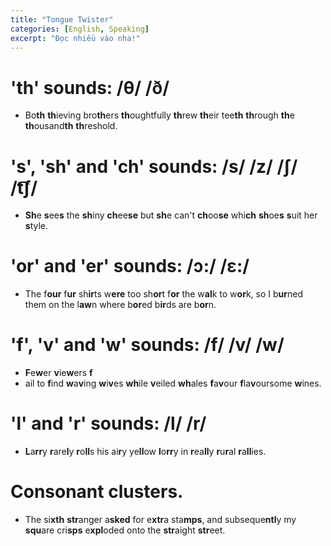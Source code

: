 ```yaml
---
title: "Tongue Twister"
categories: [English, Speaking]
excerpt: "Đọc nhiều vào nha!"
---
```

# 'th' sounds: /θ/ /ð/
* Bo**th** **th**ieving bro**th**ers **th**oughtfully **th**rew **th**eir tee**th** **th**rough **th**e **th**ousand**th** **th**reshold.


# 's', 'sh' and 'ch' sounds: /s/ /z/ /ʃ/ /t͡ʃ/

* **Sh**e **s**ee**s** the **sh**iny **ch**ee**se** but **sh**e can't **ch**oo**se** whi**ch** **sh**oe**s** **s**uit her **s**tyle.

# 'or' and 'er' sounds: /ɔ:/ /ɛ:/

* The f**our** f**ur** sh**ir**ts w**ere** too sh**or**t f**or** the w**al**k to w**or**k, so I b**ur**ned them on the l**aw**n where b**or**ed b**ir**ds are b**or**n.


# 'f', 'v' and 'w' sounds: /f/ /v/ /w/

* **F**e**w**er **v**ie**w**ers **f**
* ail to **f**ind **w**a**v**ing **w**i**v**es **wh**ile **v**eiled **wh**ales **f**a**v**our **f**la**v**oursome **w**ines.

# 'l' and 'r' sounds: /l/ /r/

* **L**a**rr**y **r**are**l**y **r**o**ll**s his ai**r**y ye**ll**ow **l**o**rr**y in **r**ea**ll**y **r**u**r**al **r**a**ll**ies.

# Consonant clusters.
* The si**xth** **str**anger a**sked** for e**xtr**a sta**mps**, and subseque**ntl**y my **squ**are cri**sps** e**xpl**oded onto the **str**aight **str**eet.
